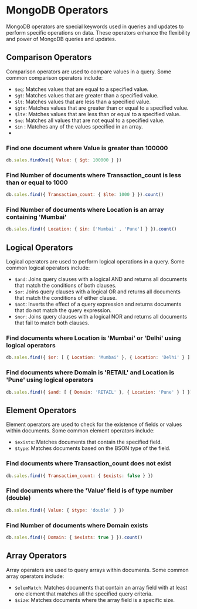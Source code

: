 # MongoDB Operators

MongoDB operators are special keywords used in queries and updates to perform specific operations on data. These operators enhance the flexibility and power of MongoDB queries and updates.

## Comparison Operators

Comparison operators are used to compare values in a query. Some common comparison operators include:
- `$eq`: Matches values that are equal to a specified value.
- `$gt`: Matches values that are greater than a specified value.
- `$lt`: Matches values that are less than a specified value.
- `$gte`: Matches values that are greater than or equal to a specified value.
- `$lte`: Matches values that are less than or equal to a specified value.
- `$ne`: Matches all values that are not equal to a specified value.
- `$in` : Matches any of the values specified in an array.
- 
### Find one document where Value is greater than 100000
```javascript
db.sales.findOne({ Value: { $gt: 100000 } })
```

### Find Number of documents where Transaction_count is less than or equal to 1000
```javascript
db.sales.find({ Transaction_count: { $lte: 1000 } }).count()
```

### Find Number of documents where Location is an array containing 'Mumbai'
```javascript
db.sales.find({ Location: { $in: ['Mumbai' , 'Pune'] } }).count()
```
## Logical Operators

Logical operators are used to perform logical operations in a query. Some common logical operators include:
- `$and`: Joins query clauses with a logical AND and returns all documents that match the conditions of both clauses.
- `$or`: Joins query clauses with a logical OR and returns all documents that match the conditions of either clause.
- `$not`: Inverts the effect of a query expression and returns documents that do not match the query expression.
- `$nor`: Joins query clauses with a logical NOR and returns all documents that fail to match both clauses.

### Find documents where Location is 'Mumbai' or 'Delhi' using logical operators
```javascript
db.sales.find({ $or: [ { Location: 'Mumbai' }, { Location: 'Delhi' } ] })
```

### Find documents where Domain is 'RETAIL' and Location is 'Pune' using logical operators
```javascript
db.sales.find({ $and: [ { Domain: 'RETAIL' }, { Location: 'Pune' } ] })
```

## Element Operators

Element operators are used to check for the existence of fields or values within documents. Some common element operators include:
- `$exists`: Matches documents that contain the specified field.
- `$type`: Matches documents based on the BSON type of the field.

### Find documents where Transaction_count does not exist
```javascript
db.sales.find({ Transaction_count: { $exists: false } })
```

### Find documents where the 'Value' field is of type number (double)
```javascript
db.sales.find({ Value: { $type: 'double' } })
```
    
### Find Number of documents where Domain exists
```javascript
db.sales.find({ Domain: { $exists: true } }).count()
```

## Array Operators

Array operators are used to query arrays within documents. Some common array operators include:
- `$elemMatch`: Matches documents that contain an array field with at least one element that matches all the specified query criteria.
- `$size`: Matches documents where the array field is a specific size.
